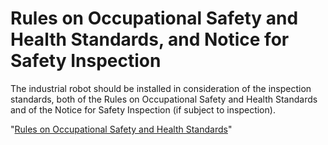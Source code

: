 ﻿# Rules on Occupational Safety and Health Standards, and Notice for Safety Inspection

The industrial robot should be installed in consideration of the inspection standards, both of the Rules on Occupational Safety and Health Standards and of the Notice for Safety Inspection (if subject to inspection).

"[Rules on Occupational Safety and Health Standards](https://hrbook-hrc.web.app/#/view/rules-on-occupational-safety-and-health-standards/english/README)"

